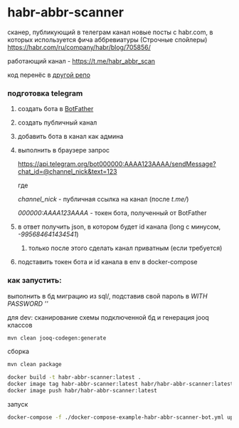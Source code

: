 # habr-abbr-scanner

сканер, публикующий в телеграм канал новые посты с habr.com, в которых используется фича 
аббревиатуры (Строчные спойлеры) https://habr.com/ru/company/habr/blog/705856/

работающий канал - https://t.me/habr_abbr_scan

код перенёс в [другой репо](https://github.com/orthlus/telegram-pack/tree/master/src/main/java/main/habr)

### подготовка telegram
1. создать бота в [BotFather](https://t.me/BotFather)
2. создать публичный канал
3. добавить бота в канал как админа
4. выполнить в браузере запрос

    https://api.telegram.org/bot000000:AAAA123AAAA/sendMessage?chat_id=@channel_nick&text=123

    где

    _channel_nick_ - публичная ссылка на канал (после _t.me/_)

    _000000:AAAA123AAAA_ - токен бота, полученный от BotFather
5. в ответ получить json, в котором будет id канала (long с минусом, _-995684641434541_)
    1. только после этого сделать канал приватным (если требуется)
6. подставить токен бота и id канала в env в docker-compose


### как запустить:

выполнить в бд миграцию из sql/, подставив свой пароль в _WITH PASSWORD ''_

для dev: сканирование схемы подключенной бд и генерация jooq классов

```bash
mvn clean jooq-codegen:generate
```
сборка

```bash
mvn clean package

docker build -t habr-abbr-scanner:latest .
docker image tag habr-abbr-scanner:latest habr/habr-abbr-scanner:latest
docker image push habr/habr-abbr-scanner:latest

```

запуск

```bash
docker-compose -f ./docker-compose-example-habr-abbr-scanner-bot.yml up -d
```
